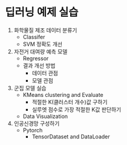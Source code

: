 # 딥러닝 예제 실습
1. 화학물질 제조 데이터 분류기
     - Classifer
     - SVM 정확도 개선
2. 자전거 대여량 예측 모델
     - Regressor
     - 결과 개선 방법
          - 데이터 관점
          - 모델 관점
3. 군집 모델 실습
     - KMeans clustering and Evaluate
          - 적절한 K(클러스터 개수)값 구하기
          - 실루엣 점수로 가장 적절한 K값 판단하기
     - Data Visualization
4. 인공신경망 구성하기
     - Pytorch
          - TensorDataset and DataLoader
       
